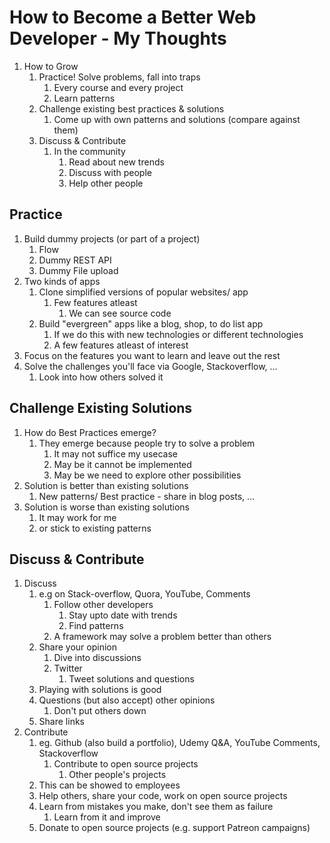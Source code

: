 # How to Become a Better Web Developer - My Thoughts #
1. How to Grow
	1. Practice! Solve problems, fall into traps
		1. Every course and every project
		2. Learn patterns
	2. Challenge existing best practices & solutions
		1. Come up with own patterns and solutions (compare against them)
	3. Discuss & Contribute
		1. In the community
			1. Read about new trends
			2. Discuss with people
			3. Help other people

## Practice ##
1. Build dummy projects (or part of a project)
	1. Flow
	2. Dummy REST API
	3. Dummy File upload
2. Two kinds of apps
	1. Clone simplified versions of popular websites/ app
		1. Few features atleast
			1. We can see source code
	2. Build "evergreen" apps like a blog, shop, to do list app
		1. If we do this with new technologies or different technologies
		2. A few features atleast of interest
3. Focus on the features you want to learn and leave out the rest
4. Solve the challenges you'll face via Google, Stackoverflow, ...
	1. Look into how others solved it

## Challenge Existing Solutions ##
1. How do Best Practices emerge?
	1. They emerge because people try to solve a problem
		1. It may not suffice my usecase
		2. May be it cannot be implemented
		3. May be we need to explore other possibilities
2. Solution is better than existing solutions
	1. New patterns/ Best practice - share in blog posts, ...
3. Solution is worse than existing solutions
	1. It may work for me
	2. or stick to existing patterns

## Discuss & Contribute ##
1. Discuss
	1. e.g on Stack-overflow, Quora, YouTube, Comments
		1. Follow other developers
			1. Stay upto date with trends
			2. Find patterns
		2. A framework may solve a problem better than others
	2. Share your opinion
		1. Dive into discussions
		2. Twitter
			1. Tweet solutions and questions
	3. Playing with solutions is good
	4. Questions (but also accept) other opinions
		1. Don't put others down
	5. Share links
2. Contribute
	1. eg. Github (also build a portfolio), Udemy Q&A, YouTube Comments, Stackoverflow
		1. Contribute to open source projects
			1. Other people's projects
	2. This can be showed to employees
	3. Help others, share your code, work on open source projects
	4. Learn from mistakes you make, don't see them as failure
		1. Learn from it and improve
	5. Donate to open source projects (e.g. support Patreon campaigns)